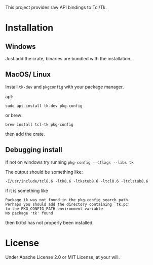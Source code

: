 This project provides raw API bindings to Tcl/Tk.

# Installation

## Windows
Just add the crate, binaries are bundled with the installation.

## MacOS/ Linux
Install `tk-dev` and `pkgconfig` with your package manager.

apt:
```
sudo apt install tk-dev pkg-config
```
or brew:
```
brew install tcl-tk pkg-config
```

then add the crate.

## Debugging install
If not on windows try running `pkg-config --cflags --libs tk`

The output should be something like:

`-I/usr/include/tcl8.6 -ltk8.6 -ltkstub8.6 -ltcl8.6 -ltclstub8.6`

if it is something like

```
Package tk was not found in the pkg-config search path.
Perhaps you should add the directory containing `tk.pc'
to the PKG_CONFIG_PATH environment variable
No package 'tk' found
```

then tk/tcl has not properly been installed.

# License

Under Apache License 2.0 or MIT License, at your will.
